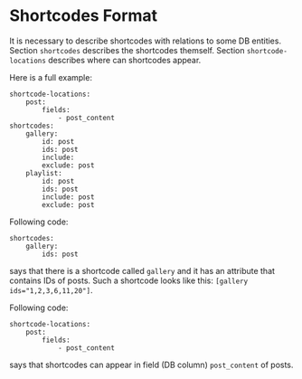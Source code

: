 # Shortcodes Format #

It is necessary to describe shortcodes with relations to some DB entities.
Section `shortcodes` describes the shortcodes themself.
Section `shortcode-locations` describes where can shortcodes appear.

Here is a full example:

    shortcode-locations:
        post:
            fields:
                - post_content
    shortcodes:
        gallery:
            id: post
            ids: post
            include:
            exclude: post
        playlist:
            id: post
            ids: post
            include: post
            exclude: post

Following code:

    shortcodes:
        gallery:
            ids: post
        
says that there is a shortcode called `gallery` and it has an attribute that contains IDs of posts.
Such a shortcode looks like this: `[gallery ids="1,2,3,6,11,20"]`.


Following code:

    shortcode-locations:
        post:
            fields:
                - post_content

says that shortcodes can appear in field (DB column) `post_content` of posts.
